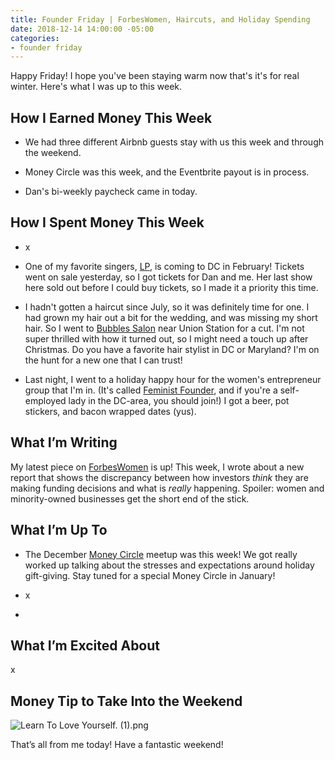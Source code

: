 ```yaml
---
title: Founder Friday | ForbesWomen, Haircuts, and Holiday Spending
date: 2018-12-14 14:00:00 -05:00
categories:
- founder friday
---
```


Happy Friday! I hope you've been staying warm now that's it's for real winter. Here's what I was up to this week. 

## How I Earned Money This Week

* We had three different Airbnb guests stay with us this week and through the weekend.

* Money Circle was this week, and the Eventbrite payout is in process.

* Dan's bi-weekly paycheck came in today.

## **How I Spent Money This Week**

* x

* One of my favorite singers, [LP](http://iamlp.com/), is coming to DC in February! Tickets went on sale yesterday, so I got tickets for Dan and me. Her last show here sold out before I could buy tickets, so I made it a priority this time.

* I hadn't gotten a haircut since July, so it was definitely time for one. I had grown my hair out a bit for the wedding, and was missing my short hair. So I went to [Bubbles Salon](http://www.bubblessalons.com/) near Union Station for a cut. I'm not super thrilled with how it turned out, so I might need a touch up after Christmas. Do you have a favorite hair stylist in DC or Maryland? I'm on the hunt for a new one that I can trust!

* Last night, I went to a holiday happy hour for the women's entrepreneur group that I'm in. (It's called [Feminist Founder](https://www.feministfounder.com/), and if you're a self-employed lady in the DC-area, you should join!) I got a beer, pot stickers, and bacon wrapped dates (yus). 

## **What I’m Writing**

My latest piece on [ForbesWomen](https://www.forbes.com/sites/maggiegermano/2018/12/11/investors-think-they-are-fair-but-minority-owned-businesses-are-left-out/) is up! This week, I wrote about a new report that shows the discrepancy between how investors *think* they are making funding decisions and what is *really* happening. Spoiler: women and minority-owned businesses get the short end of the stick.

## **What I’m Up To**

* The December [Money Circle](http://maggiegermano.com/moneycircle) meetup was this week! We got really worked up talking about the stresses and expectations around holiday gift-giving. Stay tuned for a special Money Circle in January!

* x

* 

## **What I’m Excited About**

x

## **Money Tip to Take Into the Weekend**

![Learn To Love Yourself. (1).png](/uploads/Learn%20To%20Love%20Yourself.%20(1).png)

That’s all from me today! Have a fantastic weekend!
